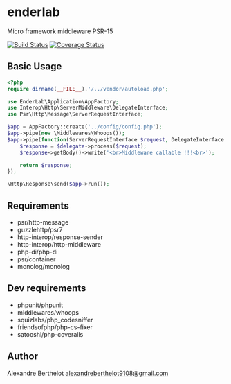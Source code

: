 # enderlab
Micro framework middleware PSR-15

[![Build Status](https://travis-ci.org/ender9108/enderlab.svg?branch=master)](https://travis-ci.org/ender9108/enderlab)
[![Coverage Status](https://coveralls.io/repos/github/ender9108/enderlab/badge.svg?branch=master)](https://coveralls.io/github/ender9108/enderlab?branch=master)

## Basic Usage
```php
<?php
require dirname(__FILE__).'/../vendor/autoload.php';

use EnderLab\Application\AppFactory;
use Interop\Http\ServerMiddleware\DelegateInterface;
use Psr\Http\Message\ServerRequestInterface;

$app = AppFactory::create('../config/config.php');
$app->pipe(new \Middlewares\Whoops());
$app->pipe(function(ServerRequestInterface $request, DelegateInterface $delegate) {
    $response = $delegate->process($request);
    $response->getBody()->write('<br>Middleware callable !!!<br>');

    return $response;
});

\Http\Response\send($app->run());
```

## Requirements
- psr/http-message
- guzzlehttp/psr7
- http-interop/response-sender
- http-interop/http-middleware
- php-di/php-di
- psr/container
- monolog/monolog


## Dev requirements
- phpunit/phpunit
- middlewares/whoops
- squizlabs/php_codesniffer
- friendsofphp/php-cs-fixer
- satooshi/php-coveralls


## Author
Alexandre Berthelot <alexandreberthelot9108@gmail.com>
